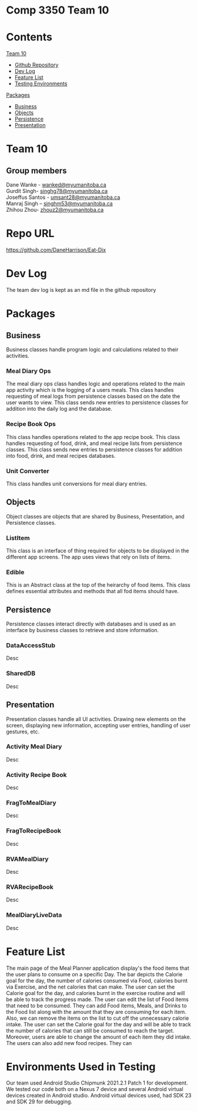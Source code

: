 # Comp 3350 Team 10

# Contents
[Team 10](#group-members)
- [Github Repository](#repo-url)
- [Dev Log](#dev-log)
- [Feature List](#feature-list)
- [Testing Environments](#environments-used-in-testing)

[Packages](#packages)
- [Business](#business)
- [Objects](#objects)
- [Persistence](#persistence)
- [Presentation](#presentation)

# Team 10
## Group members
Dane Wanke - wanked@myumanitoba.ca  
Gurdit Singh- singhg78@myumanitoba.ca  
Joseffus Santos - umsant28@myumanitoba.ca  
Manraj Singh – singhm53@myumanitoba.ca  
Zhihou Zhou- zhouz2@myumanitoba.ca  

# Repo URL
https://github.com/DaneHarrison/Eat-Dix

# Dev Log
The team dev log is kept as an md file in the github repository  
# Packages
## Business
Business classes handle program logic and calculations related to their activities.  
### Meal Diary Ops
The meal diary ops class handles logic and operations related to the main app activity which is the logging of a users meals. This class handles requesting of meal logs from persistence classes based on the date the user wants to view. This class sends new entries to persistence classes for addition into the daily log and the database.  
  
### Recipe Book Ops
This class handles operations related to the app recipe book. This class handles requesting of food, drink, and meal recipe lists from persistence classes. This class sends new entries to persistence classes for addition into food, drink, and meal recipes databases.  

### Unit Converter
This class handles unit conversions for meal diary entries.  

## Objects  
Object classes are objects that are shared by Business, Presentation, and Persistence classes.    
### ListItem
This class is an interface of thing required for objects to be displayed in the different app screens. The app uses views that rely on lists of items.

### Edible
This is an Abstract class at the top of the heirarchy of food items. This class defines essential attributes and methods that all fod items should have.

### 
## Persistence
Persistence classes interact directly with databases and is used as an interface by business classes to retrieve and store information.  
### DataAccessStub
Desc  
### SharedDB
Desc  
## Presentation
Presentation classes handle all UI activities. Drawing new elements on the screen, displaying new information, accepting user entries, handling of user gestures, etc.

### Activity Meal Diary
Desc  

### Activity Recipe Book
Desc  

### FragToMealDiary
Desc  

### FragToRecipeBook
Desc  

### RVAMealDiary
Desc  

### RVARecipeBook
Desc  

### MealDiaryLiveData
Desc  

# Feature List
The main page of the Meal Planner application display's the food items that the user plans to consume on a specific Day. The bar depicts the Calorie goal for the day, the number of calories consumed via Food, calories burnt via Exercise, and the net calories that can make. The user can set the Calorie goal for the day, and calories burnt in the exercise routine and will be able to track the progress made. The user can edit the list of Food items that need to be consumed. They can add Food items, Meals, and Drinks to the Food list along with the amount that they are consuming for each item. Also, we can remove the items on the list to cut off the unnecessary calorie intake. The user can set the Calorie goal for the day and will be able to track the number of calories that can still be consumed to reach the target. Moreover, users are able to change the amount of each item they did intake. The users can also add new food recipes. They can 

# Environments Used in Testing

Our team used Android Studio Chipmunk 2021.2.1 Patch 1 for development. We tested our code both on a Nexus 7 device and several Android virtual devices created in Android studio. Android virtual devices used, had SDK 23 and SDK 29 for debugging.  



